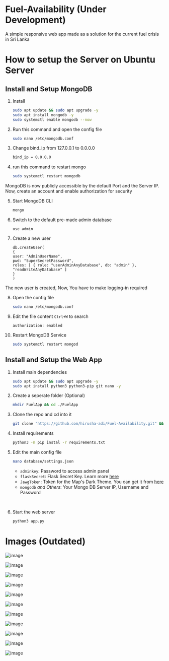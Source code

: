 # Fuel-Availability (Under Development)

A simple responsive web app made as a solution for the current fuel crisis in Sri Lanka

# How to setup the Server on Ubuntu Server

## Install and Setup MongoDB

1. Install

   ```bash
   sudo apt update && sudo apt upgrade -y
   sudo apt install mongodb -y
   sudo systemctl enable mongodb --now
   ```

2. Run this command and open the config file

   ```bash
   sudo nano /etc/mongodb.conf
   ```

3. Change bind_ip from 127.0.0.1 to 0.0.0.0

   ```bash
   bind_ip = 0.0.0.0
   ```

4. run this command to restart mongo

   ```bash
   sudo systemctl restart mongodb
   ```

MongoDB is now publicly accessible by the default Port and the Server IP. Now, create an account and enable authorization for security

5. Start MongoDB CLI

   ```bash
   mongo
   ```

6. Switch to the default pre-made admin database

   ```
   use admin
   ```

7. Create a new user

   ```
   db.createUser(
   {
   user: "AdminUserName",
   pwd: "SuperSecretPassword",
   roles: [ { role: "userAdminAnyDatabase", db: "admin" }, "readWriteAnyDatabase" ]
   }
   )
   ```

The new user is created, Now, You have to make logging-in required

8. Open the config file

   ```bash
   sudo nano /etc/mongodb.conf
   ```

9. Edit the file content `Ctrl+W` to search

   ```
   authorization: enabled
   ```

10. Restart MongoDB Service

    ```bash
    sudo systemctl restart mongod
    ```

## Install and Setup the Web App

1. Install main dependencies

   ```bash
   sudo apt update && sudo apt upgrade -y
   sudo apt install python3 python3-pip git nano -y
   ```

2. Create a seperate folder (Optional)

   ```bash
   mkdir FuelApp && cd ./FuelApp
   ```

3. Clone the repo and cd into it

   ```bash
   git clone "https://github.com/hirusha-adi/Fuel-Availability.git" && cd ./Fuel-Availability
   ```

4. Install requirements

   ```bash
   python3 -m pip instal -r requirements.txt
   ```

5. Edit the main config file

   ```bash
   nano database/settings.json
   ```

   - `adminkey`: Password to access admin panel
   - `flaskSecret`: Flask Secret Key. Learn more [here](https://flask.palletsprojects.com/en/2.2.x/config/#SECRET_KEY)
   - `JawgToken`: Token for the Map's Dark Theme. You can get it from [here](https://www.jawg.io/lab/access-tokens)
   - `mongodb` _and Others_: Your Mongo DB Server IP, Username and Password

<br>

6. Start the web server

   ```bash
   python3 app.py
   ```

# Images (Outdated)

![image](https://user-images.githubusercontent.com/36286877/182191521-b47fbd96-4c22-4752-b01e-4ad668a080d4.png)

![image](https://user-images.githubusercontent.com/36286877/182191535-ed62cbb3-387f-43ae-add9-c18e19758f99.png)

![image](https://user-images.githubusercontent.com/36286877/182191507-785eab6c-b422-446e-9f9b-d1619ed32bb9.png)

![image](https://user-images.githubusercontent.com/36286877/182191551-bd3f6193-244c-4203-9ce6-9cb83da2b10f.png)

![image](https://user-images.githubusercontent.com/36286877/182191562-ac7218ee-0f69-413e-928d-ff716e45ada0.png)

![image](https://user-images.githubusercontent.com/36286877/182191588-8886bb8c-01b3-473e-b31b-167b3e951f02.png)

![image](https://user-images.githubusercontent.com/36286877/182191626-5bf86c88-b3a2-4f30-b6db-29d7127d96d6.png)

![image](https://user-images.githubusercontent.com/36286877/182191478-06ac7e85-e648-451e-ada0-25b0b0483c69.png)

![image](https://user-images.githubusercontent.com/36286877/182192140-a9676bf4-90ea-47f7-ba32-05689643b003.png)

![image](https://user-images.githubusercontent.com/36286877/182192323-9f4c9231-6fe0-4247-a94c-18f5bfe6f9bc.png)

![image](https://user-images.githubusercontent.com/36286877/182191899-40c2a1e1-ced3-43b0-85f0-33f29042a245.png)
